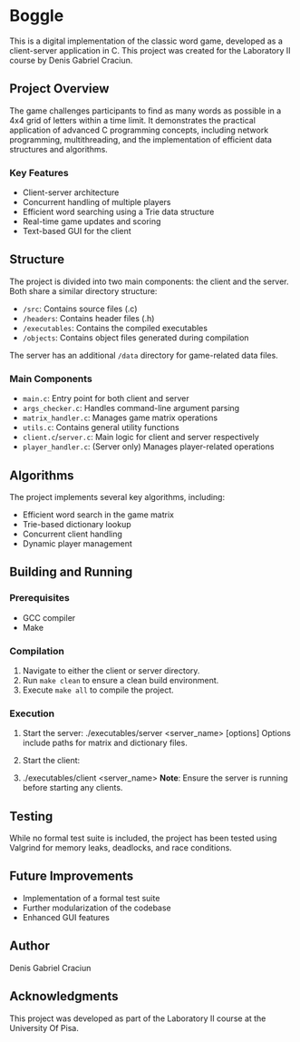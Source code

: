 # Boggle

This is a digital implementation of the classic word game, developed as a client-server application in C. This project was created for the Laboratory II course by Denis Gabriel Craciun.

## Project Overview

The game challenges participants to find as many words as possible in a 4x4 grid of letters within a time limit. It demonstrates the practical application of advanced C programming concepts, including network programming, multithreading, and the implementation of efficient data structures and algorithms.

### Key Features

- Client-server architecture
- Concurrent handling of multiple players
- Efficient word searching using a Trie data structure
- Real-time game updates and scoring
- Text-based GUI for the client

## Structure

The project is divided into two main components: the client and the server. Both share a similar directory structure:

- `/src`: Contains source files (.c)
- `/headers`: Contains header files (.h)
- `/executables`: Contains the compiled executables
- `/objects`: Contains object files generated during compilation

The server has an additional `/data` directory for game-related data files.

### Main Components

- `main.c`: Entry point for both client and server
- `args_checker.c`: Handles command-line argument parsing
- `matrix_handler.c`: Manages game matrix operations
- `utils.c`: Contains general utility functions
- `client.c`/`server.c`: Main logic for client and server respectively
- `player_handler.c`: (Server only) Manages player-related operations

## Algorithms

The project implements several key algorithms, including:

- Efficient word search in the game matrix
- Trie-based dictionary lookup
- Concurrent client handling
- Dynamic player management

## Building and Running

### Prerequisites

- GCC compiler
- Make

### Compilation

1. Navigate to either the client or server directory.
2. Run `make clean` to ensure a clean build environment.
3. Execute `make all` to compile the project.

### Execution

1. Start the server:
./executables/server <server_name> <port> [options]
Options include paths for matrix and dictionary files.

2. Start the client:
3. ./executables/client <server_name> <port>
**Note**: Ensure the server is running before starting any clients.

## Testing

While no formal test suite is included, the project has been tested using Valgrind for memory leaks, deadlocks, and race conditions.

## Future Improvements

- Implementation of a formal test suite
- Further modularization of the codebase
- Enhanced GUI features

## Author

Denis Gabriel Craciun

## Acknowledgments

This project was developed as part of the Laboratory II course at the University Of Pisa.
